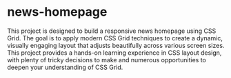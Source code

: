 # news-homepage
 This project is designed to build a responsive news homepage using CSS Grid. The goal is to apply modern CSS Grid techniques to create a dynamic, visually engaging layout that adjusts beautifully across various screen sizes. This project provides a hands-on learning experience in CSS layout design, with plenty of tricky decisions to make and numerous opportunities to deepen your understanding of CSS Grid.
